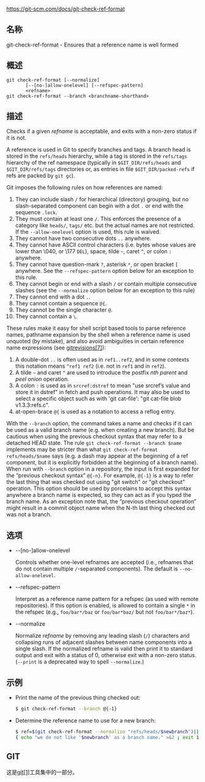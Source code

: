 https://git-scm.com/docs/git-check-ref-format

## 名称

git-check-ref-format - Ensures that a reference name is well formed

## 概述

```
git check-ref-format [--normalize]
       [--[no-]allow-onelevel] [--refspec-pattern]
       <refname>
git check-ref-format --branch <branchname-shorthand>
```

## 描述

Checks if a given *refname* is acceptable, and exits with a non-zero status if it is not.

A reference is used in Git to specify branches and tags. A branch head is stored in the `refs/heads` hierarchy, while a tag is stored in the `refs/tags` hierarchy of the ref namespace (typically in `$GIT_DIR/refs/heads` and `$GIT_DIR/refs/tags` directories or, as entries in file `$GIT_DIR/packed-refs` if refs are packed by `git gc`).

Git imposes the following rules on how references are named:

1. They can include slash `/` for hierarchical (directory) grouping, but no slash-separated component can begin with a dot `.` or end with the sequence `.lock`.
2. They must contain at least one `/`. This enforces the presence of a category like `heads/`, `tags/` etc. but the actual names are not restricted. If the `--allow-onelevel` option is used, this rule is waived.
3. They cannot have two consecutive dots `..` anywhere.
4. They cannot have ASCII control characters (i.e. bytes whose values are lower than \040, or \177 `DEL`), space, tilde `~`, caret `^`, or colon `:` anywhere.
5. They cannot have question-mark `?`, asterisk `*`, or open bracket `[` anywhere. See the `--refspec-pattern` option below for an exception to this rule.
6. They cannot begin or end with a slash `/` or contain multiple consecutive slashes (see the `--normalize` option below for an exception to this rule)
7. They cannot end with a dot `.`.
8. They cannot contain a sequence `@{`.
9. They cannot be the single character `@`.
10. They cannot contain a `\`.

These rules make it easy for shell script based tools to parse reference names, pathname expansion by the shell when a reference name is used unquoted (by mistake), and also avoid ambiguities in certain reference name expressions (see [gitrevisions[7]](../../7/gitrevisions)):

1. A double-dot `..` is often used as in `ref1..ref2`, and in some contexts this notation means `^ref1 ref2` (i.e. not in `ref1` and in `ref2`).
2. A tilde `~` and caret `^` are used to introduce the postfix *nth parent* and *peel onion* operation.
3. A colon `:` is used as in `srcref:dstref` to mean "use srcref’s value and store it in dstref" in fetch and push operations. It may also be used to select a specific object such as with 'git cat-file': "git cat-file blob v1.3.3:refs.c".
4. at-open-brace `@{` is used as a notation to access a reflog entry.

With the `--branch` option, the command takes a name and checks if it can be used as a valid branch name (e.g. when creating a new branch). But be cautious when using the previous checkout syntax that may refer to a detached HEAD state. The rule `git check-ref-format --branch $name` implements may be stricter than what `git check-ref-format refs/heads/$name` says (e.g. a dash may appear at the beginning of a ref component, but it is explicitly forbidden at the beginning of a branch name). When run with `--branch` option in a repository, the input is first expanded for the “previous checkout syntax” `@{-n}`. For example, `@{-1}` is a way to refer the last thing that was checked out using "git switch" or "git checkout" operation. This option should be used by porcelains to accept this syntax anywhere a branch name is expected, so they can act as if you typed the branch name. As an exception note that, the “previous checkout operation” might result in a commit object name when the N-th last thing checked out was not a branch.

## 选项

- --[no-]allow-onelevel

  Controls whether one-level refnames are accepted (i.e., refnames that do not contain multiple `/`-separated components). The default is `--no-allow-onelevel`.

- --refspec-pattern

  Interpret <refname> as a reference name pattern for a refspec (as used with remote repositories). If this option is enabled, <refname> is allowed to contain a single `*` in the refspec (e.g., `foo/bar*/baz` or `foo/bar*baz/` but not `foo/bar*/baz*`).

- --normalize

  Normalize *refname* by removing any leading slash (`/`) characters and collapsing runs of adjacent slashes between name components into a single slash. If the normalized refname is valid then print it to standard output and exit with a status of 0, otherwise exit with a non-zero status. (`--print` is a deprecated way to spell `--normalize`.)

## 示例

- Print the name of the previous thing checked out:

  ``` bash
  $ git check-ref-format --branch @{-1}
  ```

- Determine the reference name to use for a new branch:

  ``` bash
  $ ref=$(git check-ref-format --normalize "refs/heads/$newbranch")||
  { echo "we do not like '$newbranch' as a branch name." >&2 ; exit 1 ; }
  ```

## GIT

  这是[git[1]](../../Git)工具集中的一部分。
